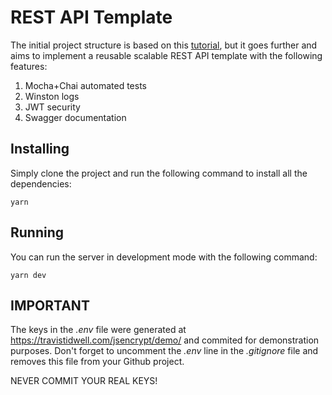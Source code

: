 # REST API Template

The initial project structure is based on this [tutorial](https://codesquery.com/build-scalable-nodejs-restapi-using-expressjs/), but it goes further and aims to implement a reusable scalable REST API template with the following features:

1. Mocha+Chai automated tests
2. Winston logs
3. JWT security
4. Swagger documentation

## Installing

Simply clone the project and run the following command to install all the dependencies:

```
yarn
```

## Running

You can run the server in development mode with the following command:

```
yarn dev
```

## IMPORTANT

The keys in the _.env_ file were generated at https://travistidwell.com/jsencrypt/demo/ and commited for demonstration purposes. Don't forget to uncomment the _.env_ line in the _.gitignore_ file and removes this file from your Github project.

NEVER COMMIT YOUR REAL KEYS!

